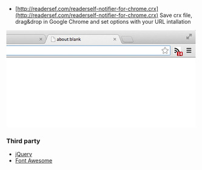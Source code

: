 * [http://readersef.com/readerself-notifier-for-chrome.crx](http://readersef.com/readerself-notifier-for-chrome.crx)
Save crx file, drag&drop in Google Chrome and set options with your URL intallation

![Screenshot](medias/screenshot.png)

### Third party

* [jQuery](http://jquery.com/)
* [Font Awesome](http://fortawesome.github.io/Font-Awesome/)

